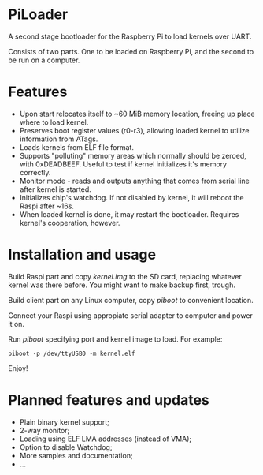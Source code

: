 PiLoader
========

A second stage bootloader for the Raspberry Pi to load kernels over UART.

Consists of two parts. One to be loaded on Raspberry Pi, and the second to be run on a computer.


Features
========

* Upon start relocates itself to ~60 MiB memory location, freeing up place where to load kernel.
* Preserves boot register values (r0-r3), allowing loaded kernel to utilize information from ATags.
* Loads kernels from ELF file format. 
* Supports "polluting" memory areas which normally should be zeroed, with 0xDEADBEEF. Useful to test
  if kernel initializes it's memory correctly.
* Monitor mode - reads and outputs anything that comes from serial line after kernel is started.
* Initializes chip's watchdog. If not disabled by kernel, it will reboot the Raspi after ~16s.
* When loaded kernel is done, it may restart the bootloader. Requires kernel's cooperation, however.


Installation and usage
======================

Build Raspi part and copy *kernel.img* to the SD card, replacing whatever kernel was there before. You 
might want to make backup first, trough.

Build client part on any Linux computer, copy *piboot* to convenient location.

Connect your Raspi using appropiate serial adapter to computer and power it on.

Run *piboot* specifying port and kernel image to load. For example:

    piboot -p /dev/ttyUSB0 -m kernel.elf

Enjoy!



Planned features and updates
============================
* Plain binary kernel support;
* 2-way monitor;
* Loading using ELF LMA addresses (instead of VMA);
* Option to disable Watchdog;
* More samples and documentation;
* ...